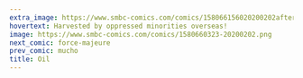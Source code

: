 ```yaml
---
extra_image: https://www.smbc-comics.com/comics/158066156020200202after.png
hovertext: Harvested by oppressed minorities overseas!
image: https://www.smbc-comics.com/comics/1580660323-20200202.png
next_comic: force-majeure
prev_comic: mucho
title: Oil
---
```


